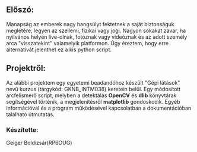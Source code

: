 ## Előszó:

Manapság az emberek nagy hangsúlyt fektetnek a saját biztonságuk meglétére, legyen az szellemi, fizikai vagy jogi. Nagyon sokakat zavar, ha nyilvános helyen live-olnak, fotóznak vagy videóznak és az adott személy arca "visszatekint" valamelyik platformon.
Úgy éreztem, hogy erre alternatívát jelenthet ez a kis python script.

## Projektről:

Az alábbi projektem egy egyetemi beadandóhoz készült "Gépi látások" nevű kurzus (tárgykód: GKNB_INTM038) keretein belül. Egy módosított arcfelismerő script, melyben a detektálás **OpenCV** és **dlib** könyvtárak segítségével történik, a megjelenítésről **matplotlib** gondoskodik.
Egyéb információval és a program működésével kapcsolatban a dokumentációban található útmutatás.

### Készítette:

Geiger Boldizsár(RP6OUG)